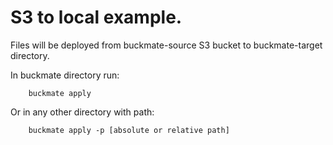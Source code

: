 # S3 to local example. 

Files will be deployed from buckmate-source S3 bucket to buckmate-target directory.

In buckmate directory run:
```
    buckmate apply
```
Or in any other directory with path:
```
    buckmate apply -p [absolute or relative path]
```